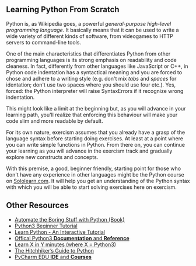 ## Learning Python From Scratch
Python is, as Wikipedia goes, a powerful *general-purpose high-level programming language*. It basically means that it can be used to write a wide variety of different kinds of software, from videogames to HTTP servers to command-line tools.

One of the main characteristics that differentiates Python from other programming languages is its strong emphasis on readability and code cleaness. In fact, differently from other languages like JavaScript or C++, in Python code indentation has a syntactical meaning and you are forced to chose and adhere to a writing style (e.g. don't mix *tabs* and *spaces* for identation; don't use two spaces where you should use four etc.). Yes, forced: the Python interpreter will raise SyntaxErrors if it recognize wrong indentation.

This might look like a limit at the beginning but, as you will advance in your learning path, you'll realize that enforcing this behaviour will make your code slim and more readable by default.

For its own nature, exercism assumes that you already have a grasp of the language syntax before starting doing exercises. At least at a point where you can write simple functions in Python. From there on, you can continue your learning as you will advance in the exercism track and gradually explore new constructs and concepts.

With this premise, a good, beginner friendly, starting point for those who don't have any experience in other languages might be the Python course on [Sololearn.com](https://www.sololearn.com/Course/Python/). It will help you get an understanding of the Python syntax with which you will be able to start solving exercises here on exercism.

## Other Resources

- [Automate the Boring Stuff with Python (Book)](https://automatetheboringstuff.com/)
- [Python3 Beginner Tutorial](https://www.youtube.com/playlist?list=PL1A2CSdiySGJd0LJRRSwQZbPZaDP0q67j)
- [Learn Python - An Interactive Tutorial](https://www.learnpython.org/)
- [Offical Python3 **Documentation** and **Reference**](https://docs.python.org/3/)
- [Learn X in Y minutes (where X = Python3)](https://learnxinyminutes.com/docs/python3/)
- [The Hitchhiker’s Guide to Python](http://docs.python-guide.org/en/latest/)
- [PyCharm EDU **IDE** and **Courses**](https://www.jetbrains.com/pycharm-edu/)
